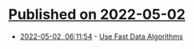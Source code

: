 # [Published on 2022-05-02](index.md)

* [2022-05-02, 06:11:54](https://news.ycombinator.com/item?id=31231923) - [Use Fast Data Algorithms](https://jolynch.github.io/posts/use_fast_data_algorithms/)
